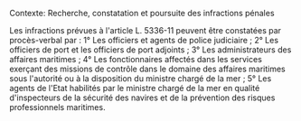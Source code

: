 Contexte: Recherche, constatation et poursuite des infractions pénales

Les infractions prévues à l'article L. 5336-11 peuvent être constatées par procès-verbal par : 1° Les officiers et agents de police judiciaire ; 2° Les officiers de port et les officiers de port adjoints ; 3° Les administrateurs des affaires maritimes ; 4° Les fonctionnaires affectés dans les services exerçant des missions de contrôle dans le domaine des affaires maritimes sous l'autorité ou à la disposition du ministre chargé de la mer ; 5° Les agents de l'Etat habilités par le ministre chargé de la mer en qualité d'inspecteurs de la sécurité des navires et de la prévention des risques professionnels maritimes.